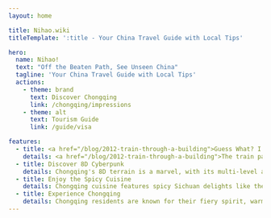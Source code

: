 ```yaml
---
layout: home

title: Nihao.wiki
titleTemplate: ':title - Your China Travel Guide with Local Tips'

hero:
  name: Nihao!
  text: "Off the Beaten Path, See Unseen China"
  tagline: 'Your China Travel Guide with Local Tips'
  actions:
    - theme: brand
      text: Discover Chongqing
      link: /chongqing/impressions
    - theme: alt
      text: Tourism Guide
      link: /guide/visa

features:
  - title: <a href="/blog/2012-train-through-a-building">Guess What? I Shot Train Through a Building In 2012</a>
    details: <a href="/blog/2012-train-through-a-building">The train passing through a building became an sensation in 2017, but I started filming short clips of it way back in 2014. At that time, I was still using an iPhone 4s...</a>
  - title: Discover 8D Cyberpunk
    details: Chongqing's 8D terrain is a marvel, with its multi-level architecture, winding roads, and intricate network of bridges and tunnels creating a labyrinthine cityscape that defies traditional spatial logic.
  - title: Enjoy the Spicy Cuisine
    details: Chongqing cuisine features spicy Sichuan delights like the iconic hotpot, bold Jianghu dishes, and the beloved Chongqing noodles, all packed with flavor and local character.
  - title: Experience Chongqing
    details: Chongqing residents are known for their fiery spirit, warm hospitality, and down-to-earth nature, embodying the vibrant and resilient soul of the city they call home.
---
```


<style>
:root {
  --vp-home-hero-name-color: transparent !important;
  --vp-home-hero-image-filter: blur(44px) !important;
}

@media (min-width: 640px) {
  :root {
    --vp-home-hero-image-filter: blur(56px) !important;;
  }
}

@media (min-width: 960px) {
  :root {
    --vp-home-hero-image-filter: blur(68px) !important;;
  }
}
</style>
